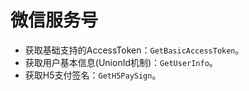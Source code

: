 # 微信服务号

* 获取基础支持的AccessToken：`GetBasicAccessToken`。
* 获取用户基本信息(UnionId机制)：`GetUserInfo`。
* 获取H5支付签名：`GetH5PaySign`。
